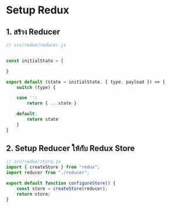 
# Setup Redux

## 1. สร้าง Reducer 

```jsx
// src/redux/reducer.js


const initialState = {

}

export default (state = initialState, { type, payload }) => {
    switch (type) {

    case '':
        return { ...state }

    default:
        return state
    }
}
```

## 2. Setup Reducer ให้กับ Redux Store

```jsx
// src/redux/store.js
import { createStore } from "redux";
import reducer from "./reducer";

export default function configureStore() {
    const store = createStore(reducer);
    return store;
}
```